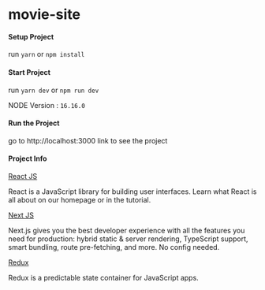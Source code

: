 # movie-site

#### Setup Project
run `yarn` or `npm install`

#### Start Project 

run `yarn dev` or `npm run dev`


NODE Version : `16.16.0`

#### Run the Project 

go to  http://localhost:3000 link to see the project

#### Project Info

[React JS](https://reactjs.org/docs/getting-started.html)

React is a JavaScript library for building user interfaces. Learn what React is all about on our homepage or in the tutorial.

[Next JS](https://nextjs.org)

Next.js gives you the best developer experience with all the features you need for production: hybrid static & server rendering, TypeScript support, smart bundling, route pre-fetching, and more. No config needed.

[Redux](https://reactjs.org/docs/getting-started.html)

Redux is a predictable state container for JavaScript apps.

